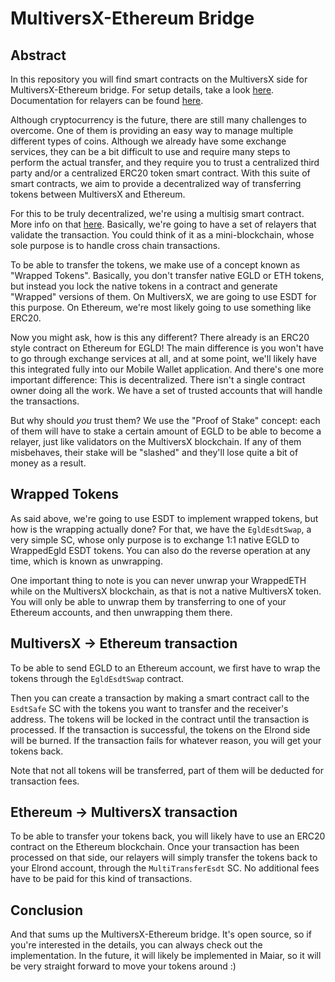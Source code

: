 # MultiversX-Ethereum Bridge

## Abstract

In this repository you will find smart contracts on the MultiversX side for MultiversX-Ethereum bridge. For setup details, take a look [here](docs/setup.md). Documentation for relayers can be found [here](docs/relayer.md).  

Although cryptocurrency is the future, there are still many challenges to overcome. One of them is providing an easy way to manage multiple different types of coins. Although we already have some exchange services, they can be a bit difficult to use and require many steps to perform the actual transfer, and they require you to trust a centralized third party and/or a centralized ERC20 token smart contract. With this suite of smart contracts, we aim to provide a decentralized way of transferring tokens between MultiversX and Ethereum.  

For this to be truly decentralized, we're using a multisig smart contract. More info on that [here](https://github.com/multiversx/mx-sdk-rs/blob/master/contracts/examples/multisig/README.md).  Basically, we're going to have a set of relayers that validate the transaction. You could think of it as a mini-blockchain, whose sole purpose is to handle cross chain transactions.  

To be able to transfer the tokens, we make use of a concept known as "Wrapped Tokens". Basically, you don't transfer native EGLD or ETH tokens, but instead you lock the native tokens in a contract and generate "Wrapped" versions of them. On MultiversX, we are going to use ESDT for this purpose. On Ethereum, we're most likely going to use something like ERC20.  

Now you might ask, how is this any different? There already is an ERC20 style contract on Ethereum for EGLD! The main difference is you won't have to go through exchange services at all, and at some point, we'll likely have this integrated fully into our Mobile Wallet application. And there's one more important difference: This is decentralized. There isn't a single contract owner doing all the work.  We have a set of trusted accounts that will handle the transactions.  

But why should _you_ trust them? We use the "Proof of Stake" concept: each of them will have to stake a certain amount of EGLD to be able to become a relayer, just like validators on the MultiversX blockchain. If any of them misbehaves, their stake will be "slashed" and they'll lose quite a bit of money as a result.

## Wrapped Tokens

As said above, we're going to use ESDT to implement wrapped tokens, but how is the wrapping actually done? For that, we have the `EgldEsdtSwap`, a very simple SC, whose only purpose is to exchange 1:1 native EGLD to WrappedEgld ESDT tokens. You can also do the reverse operation at any time, which is known as unwrapping.  

One important thing to note is you can never unwrap your WrappedETH while on the MultiversX blockchain, as that is not a native MultiversX token. You will only be able to unwrap them by transferring to one of your Ethereum accounts, and then unwrapping them there.  

## MultiversX -> Ethereum transaction

To be able to send EGLD to an Ethereum account, we first have to wrap the tokens through the `EgldEsdtSwap` contract.   

Then you can create a transaction by making a smart contract call to the `EsdtSafe` SC with the tokens you want to transfer and the receiver's address. The tokens will be locked in the contract until the transaction is processed. If the transaction is successful, the tokens on the Elrond side will be burned. If the transaction fails for whatever reason, you will get your tokens back.  

Note that not all tokens will be transferred, part of them will be deducted for transaction fees.  

## Ethereum -> MultiversX transaction

To be able to transfer your tokens back, you will likely have to use an ERC20 contract on the Ethereum blockchain. Once your transaction has been processed on that side, our relayers will simply transfer the tokens back to your Elrond account, through the `MultiTransferEsdt` SC. No additional fees have to be paid for this kind of transactions.  

## Conclusion

And that sums up the MultiversX-Ethereum bridge. It's open source, so if you're interested in the details, you can always check out the implementation. In the future, it will likely be implemented in Maiar, so it will be very straight forward to move your tokens around :)
